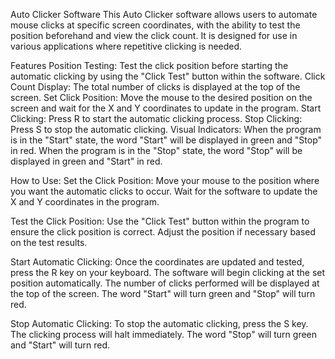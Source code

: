 Auto Clicker Software
This Auto Clicker software allows users to automate mouse clicks at specific screen coordinates, with the ability to test the position beforehand and view the click count. It is designed for use in various applications where repetitive clicking is needed.

Features
   Position Testing: Test the click position before starting the automatic clicking by using the "Click Test" button within the software.
    Click Count Display: The total number of clicks is displayed at the top of the screen.
    Set Click Position: Move the mouse to the desired position on the screen and wait for the X and Y coordinates to update in the program.
    Start Clicking: Press R to start the automatic clicking process.
    Stop Clicking: Press S to stop the automatic clicking.
    Visual Indicators:
        When the program is in the "Start" state, the word "Start" will be displayed in green and "Stop" in red.
        When the program is in the "Stop" state, the word "Stop" will be displayed in green and "Start" in red.
        
How to Use:
  Set the Click Position:
     Move your mouse to the position where you want the automatic clicks to occur.
     Wait for the software to update the X and Y coordinates in the program.
  
  Test the Click Position:
     Use the "Click Test" button within the program to ensure the click position is correct.
     Adjust the position if necessary based on the test results.
    
  Start Automatic Clicking:
     Once the coordinates are updated and tested, press the R key on your keyboard.
     The software will begin clicking at the set position automatically.
     The number of clicks performed will be displayed at the top of the screen.
     The word "Start" will turn green and "Stop" will turn red.
   
  Stop Automatic Clicking:
     To stop the automatic clicking, press the S key.
     The clicking process will halt immediately.
     The word "Stop" will turn green and "Start" will turn red.
